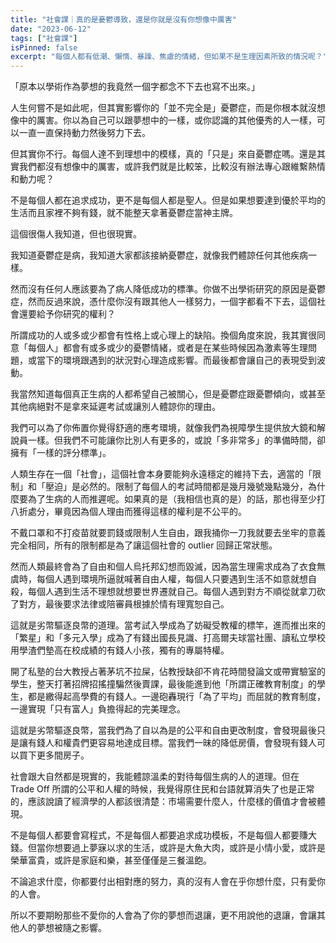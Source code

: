 ```yaml
---
title: "社會課｜真的是憂鬱導致，還是你就是沒有你想像中厲害"
date: "2023-06-12"
tags: ["社會課"]
isPinned: false
excerpt: "每個人都有低潮、懶惰、暴躁、焦慮的情緒，但如果不是生理因素所致的情況呢？"
---
```


「原本以學術作為夢想的我竟然一個字都念不下去也寫不出來。」

人生何嘗不是如此呢，但其實影響你的「並不完全是」憂鬱症，而是你根本就沒想像中的厲害。你以為自己可以跟夢想中的一樣，或你認識的其他優秀的人一樣，可以一直一直保持動力然後努力下去。

但其實你不行。每個人達不到理想中的模樣，真的「只是」來自憂鬱症嗎。還是其實我們都沒有想像中的厲害，或許我們就是比較笨，比較沒有辦法專心跟維繫熱情和動力呢？

不是每個人都在追求成功，更不是每個人都是聖人。但是如果想要達到優於平均的生活而且家裡不夠有錢，就不能整天拿著憂鬱症當神主牌。

這個很傷人我知道，但也很現實。

我知道憂鬱症是病，我知道大家都該接納憂鬱症，就像我們體諒任何其他疾病一樣。

然而沒有任何人應該要為了病人降低成功的標準。你做不出學術研究的原因是憂鬱症，然而反過來說，憑什麼你沒有跟其他人一樣努力，一個字都看不下去，這個社會還要給予你研究的權利？

所謂成功的人或多或少都會有性格上或心理上的缺陷。換個角度來說，我其實很同意「每個人」都會有或多或少的憂鬱情緒，或者是在某些時候因為激素等生理問題，或當下的環境跟遇到的狀況對心理造成影響。而最後都會讓自己的表現受到波動。

我當然知道每個真正生病的人都希望自己被關心，但是憂鬱症跟憂鬱傾向，或甚至其他病絕對不是拿來延遲考試或讓別人體諒你的理由。

我們可以為了你佈置你覺得舒適的應考環境，就像我們為視障學生提供放大鏡和解說員一樣。但我們不可能讓你比別人有更多的，或說「多非常多」的準備時間，卻擁有「一樣的評分標準」。

人類生存在一個「社會」，這個社會本身要能夠永遠穩定的維持下去，適當的「限制」和「壓迫」是必然的。限制了每個人的考試時間都是幾月幾號幾點幾分，為什麼要為了生病的人而推遲呢。如果真的是（我相信也真的是）的話，那也得至少打八折處分，畢竟因為個人理由而獲得這樣的權利是不公平的。

不戴口罩和不打疫苗就要罰錢或限制人生自由，跟我捅你一刀我就要去坐牢的意義完全相同，所有的限制都是為了讓這個社會的 outlier 回歸正常狀態。

然而人類最終會為了自由和個人烏托邦幻想而毀滅，因為當生理需求成為了衣食無虞時，每個人遇到環境所逼就喊著自由人權，每個人只要遇到生活不如意就想自殺，每個人遇到生活不理想就想要世界遷就自己。每個人遇到對方不順從就拿刀砍了對方，最後要求法律或陪審員根據於情有理寬恕自己。

這就是劣幣驅逐良幣的道理。當考試入學成為了妨礙受教權的標竿，進而推出來的「繁星」和「多元入學」成為了有錢出國長見識、打高爾夫球當社團、讀私立學校用學渣們墊高在校成績的有錢人小孩，獨有的專屬特權。

開了私塾的台大教授占著茅坑不拉屎，佔教授缺卻不肯花時間發論文或帶實驗室的學生，整天打著招牌招搖撞騙然後賣課，最後能進到他「所謂正確教育制度」的學生，都是繳得起高學費的有錢人。一邊砲轟現行「為了平均」而屈就的教育制度，一邊實現「只有富人」負擔得起的完美理念。

這就是劣幣驅逐良幣，當我們為了自以為是的公平和自由更改制度，會發現最後只是讓有錢人和權貴們更容易地達成目標。當我們一昧的降低房價，會發現有錢人可以買下更多間房子。

社會跟大自然都是現實的，我能體諒溫柔的對待每個生病的人的道理。但在 Trade Off 所謂的公平和人權的時候，我覺得原住民和台語就算消失了也是正常的，應該說讀了經濟學的人都該很清楚：市場需要什麼人，什麼樣的價值才會被體現。

不是每個人都要會寫程式，不是每個人都要追求成功模板，不是每個人都要賺大錢。但當你想要過上夢寐以求的生活，或許是大魚大肉，或許是小情小愛，或許是榮華富貴，或許是家庭和樂，甚至僅僅是三餐溫飽。

不論追求什麼，你都要付出相對應的努力，真的沒有人會在乎你想什麼，只有愛你的人會。

所以不要期盼那些不愛你的人會為了你的夢想而退讓，更不用說他的退讓，會讓其他人的夢想被隨之影響。

